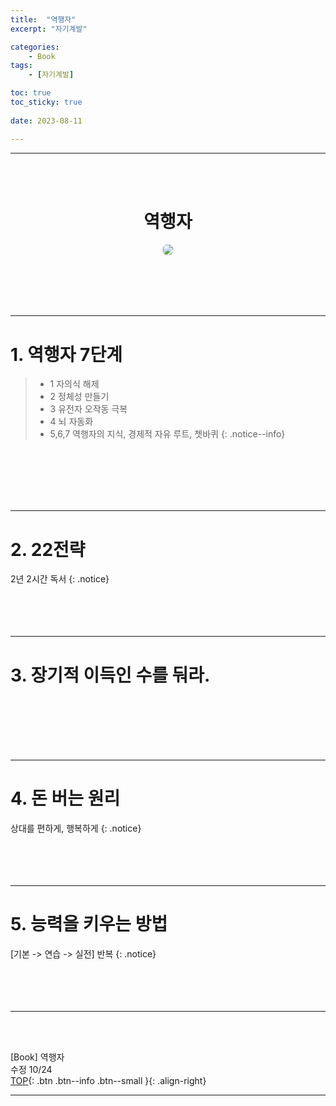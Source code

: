 ```yaml
---
title:  "역행자"
excerpt: "자기계발"

categories:
    - Book
tags:
    - [자기계발]

toc: true
toc_sticky: true
 
date: 2023-08-11

---
```

- - -
<br><br>

#   <center>역행자</center>
<p align="center"> 
 <img src="https://github.com/levell1/levell1.github.io/assets/96651722/4f0a4685-45ec-41c5-9b05-7ea3aa79bbd3" 
 style="border:1px solid #eaeaea; border-radius: 7px; padding: 0px;" ></p>

<br><br><br><br>
- - - 

# 1. 역행자 7단계
>   -    1 자의식 해제
>   -    2 정체성 만들기
>   -    3 유전자 오작동 극복
>   -    4 뇌 자동화
>   -    5,6,7 역행자의 지식, 경제적 자유 루트, 쳇바퀴
{: .notice--info}

<br><br><br><br><br>
- - - 

# 2. 22전략
2년 2시간 독서
{: .notice}
<br><br><br><br><br>
- - - 

# 3. 장기적 이득인 수를 둬라.
<br><br><br><br><br>
- - - 

# 4. 돈 버는 원리

상대를 편하게, 행복하게
{: .notice}
<br><br><br><br><br>
- - - 

# 5. 능력을 키우는 방법
[기본 -> 연습 -> 실전] 반복
{: .notice}
<br><br><br><br><br>
- - - 

<br><br>

[Book] 역행자   
수정 10/24  
[TOP](#){: .btn .btn--info .btn--small }{: .align-right}
<br>
- - -

